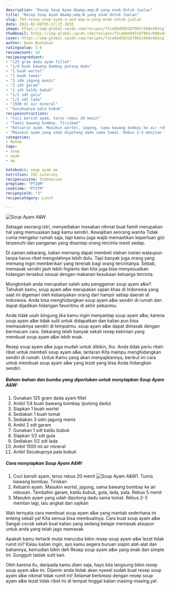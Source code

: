 ```yaml
---
description: "Resep Soup Ayam A&amp;amp;W yang enak Untuk Jualan"
title: "Resep Soup Ayam A&amp;amp;W yang enak Untuk Jualan"
slug: 763-resep-soup-ayam-a-and-amp-w-yang-enak-untuk-jualan
date: 2021-02-08T05:17:27.283Z
image: https://img-global.cpcdn.com/recipes/f3ca6bd5031879b5/680x482cq70/soup-ayam-aw-foto-resep-utama.jpg
thumbnail: https://img-global.cpcdn.com/recipes/f3ca6bd5031879b5/680x482cq70/soup-ayam-aw-foto-resep-utama.jpg
cover: https://img-global.cpcdn.com/recipes/f3ca6bd5031879b5/680x482cq70/soup-ayam-aw-foto-resep-utama.jpg
author: Dean Buchanan
ratingvalue: 3.6
reviewcount: 10
recipeingredient:
- "125 gram dada ayam fillet"
- "1/4 buah bawang bombay potong dadu"
- "1 buah wortel"
- "1 buah tomat"
- "3 sdm jagung manis"
- "2 sdt garam"
- "1 sdt kaldu bubuk"
- "1/2 sdt gula"
- "1/2 sdt lada"
- "1500 ml air mineral"
- "Secukupnya pala bubuk"
recipeinstructions:
- "Cuci bersih ayam, terus rebus 20 menit"
- "Tumis bawang bombay. Tiriskan"
- "Keluarin ayam. Masukin wortel, jagung, sama bawang bombay ke air rebusan. Tambahin garam, kaldu bubuk, gula, lada, pala. Rebus 5 menit"
- "Masukin ayam yang udah dipotong dadu sama tomat. Rebus 2-3 menitan lagi, lalu angkat dan sajikan"
categories:
- Resep
tags:
- soup
- ayam
- aw

katakunci: soup ayam aw 
nutrition: 192 calories
recipecuisine: Indonesian
preptime: "PT10M"
cooktime: "PT37M"
recipeyield: "3"
recipecategory: Lunch

---
```



![Soup Ayam A&amp;W](https://img-global.cpcdn.com/recipes/f3ca6bd5031879b5/680x482cq70/soup-ayam-aw-foto-resep-utama.jpg)

Sebagai seorang istri, menyediakan masakan nikmat buat famili merupakan hal yang memuaskan bagi kamu sendiri. Kewajiban seorang  wanita Tidak cuma mengatur rumah saja, tapi kamu juga wajib memastikan keperluan gizi terpenuhi dan panganan yang disantap orang tercinta mesti sedap.

Di zaman  sekarang, kalian memang dapat membeli olahan instan walaupun tanpa harus ribet mengolahnya lebih dulu. Tapi banyak juga orang yang memang ingin memberikan yang terenak bagi orang tercintanya. Sebab, memasak sendiri jauh lebih higienis dan kita juga bisa menyesuaikan hidangan tersebut sesuai dengan makanan kesukaan keluarga tercinta. 



Mungkinkah anda merupakan salah satu penggemar soup ayam a&amp;w?. Tahukah kamu, soup ayam a&amp;w merupakan sajian khas di Indonesia yang saat ini digemari oleh kebanyakan orang dari hampir setiap daerah di Indonesia. Anda bisa menghidangkan soup ayam a&amp;w sendiri di rumah dan dapat dijadikan hidangan favoritmu di akhir pekanmu.

Anda tidak usah bingung jika kamu ingin menyantap soup ayam a&amp;w, karena soup ayam a&amp;w tidak sulit untuk didapatkan dan kalian pun bisa memasaknya sendiri di tempatmu. soup ayam a&amp;w dapat dimasak dengan bermacam cara. Sekarang telah banyak sekali resep kekinian yang membuat soup ayam a&amp;w lebih enak.

Resep soup ayam a&amp;w juga mudah untuk dibikin, lho. Anda tidak perlu ribet-ribet untuk membeli soup ayam a&amp;w, lantaran Kita mampu menghidangkan sendiri di rumah. Untuk Kamu yang akan menyajikannya, berikut ini cara untuk membuat soup ayam a&amp;w yang lezat yang bisa Anda hidangkan sendiri.

<!--inarticleads1-->

##### Bahan-bahan dan bumbu yang diperlukan untuk menyiapkan Soup Ayam A&amp;W:

1. Gunakan 125 gram dada ayam fillet
1. Ambil 1/4 buah bawang bombay (potong dadu)
1. Siapkan 1 buah wortel
1. Sediakan 1 buah tomat
1. Sediakan 3 sdm jagung manis
1. Ambil 2 sdt garam
1. Gunakan 1 sdt kaldu bubuk
1. Siapkan 1/2 sdt gula
1. Sediakan 1/2 sdt lada
1. Ambil 1500 ml air mineral
1. Ambil Secukupnya pala bubuk




<!--inarticleads2-->

##### Cara menyiapkan Soup Ayam A&amp;W:

1. Cuci bersih ayam, terus rebus 20 menit
<img src="https://img-global.cpcdn.com/steps/3e6a7e1ba9fca6b0/160x128cq70/soup-ayam-aw-langkah-memasak-1-foto.jpg" alt="Soup Ayam A&amp;W">1. Tumis bawang bombay. Tiriskan
1. Keluarin ayam. Masukin wortel, jagung, sama bawang bombay ke air rebusan. Tambahin garam, kaldu bubuk, gula, lada, pala. Rebus 5 menit
1. Masukin ayam yang udah dipotong dadu sama tomat. Rebus 2-3 menitan lagi, lalu angkat dan sajikan




Wah ternyata cara membuat soup ayam a&amp;w yang mantab sederhana ini enteng sekali ya! Kita semua bisa membuatnya. Cara buat soup ayam a&amp;w Sangat cocok sekali buat kalian yang sedang belajar memasak ataupun untuk anda yang telah jago memasak.

Apakah kamu tertarik mulai mencoba bikin resep soup ayam a&amp;w lezat tidak rumit ini? Kalau kalian ingin, ayo kamu segera buruan siapin alat-alat dan bahannya, kemudian bikin deh Resep soup ayam a&amp;w yang enak dan simple ini. Sungguh taidak sulit kan. 

Oleh karena itu, daripada kamu diam saja, hayo kita langsung bikin resep soup ayam a&amp;w ini. Dijamin anda tiidak akan nyesel sudah buat resep soup ayam a&amp;w nikmat tidak rumit ini! Selamat berkreasi dengan resep soup ayam a&amp;w lezat tidak ribet ini di tempat tinggal kalian masing-masing,ya!.

